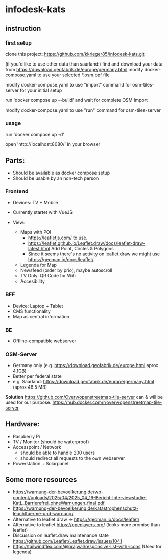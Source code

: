 # infodesk-kats

## instruction

### first setup
clone this project: https://github.com/kkrieger85/infodesk-kats.git

(if you'd like to use other data than saarland:)
find and download your data from https://download.geofabrik.de/europe/germany.html
modify docker-compose.yaml to use your selected *.osm.bpf file

modify docker-compose.yaml to use "import" command for osm-tiles-server for your initial setup

run 'docker compose up --build' and wait for complete OSM Import

modify docker-compose.yaml to use "run" command for osm-tiles-server

### usage

run 'docker compose up -d'

open 'http://localhost:8080/' in your browser


## Parts:

- Should be available as docker compose setup
- Should be usable by an non-tech person

### Frontend 
- Devices: TV + Mobile
- Currently startet with VueJS

- View:
  - Maps with POI
    - https://leafletjs.com/ to use.
    - https://leaflet.github.io/Leaflet.draw/docs/leaflet-draw-latest.html  Add Point, Circles & Polygons
    - Since it seems there's no activity on leaflet.draw we might use https://geoman.io/docs/leaflet/
  - Legenda for Map
  - Newsfeed (order by prio), maybe autoscroll
  - TV Only: QR Code for Wifi
  - Accesibility

### BFF
- Device: Laptop + Tablet
- CMS functionality
- Map as central information 

### BE
- Offline-compatible webserver

### OSM-Server
- Germany only (e.g. https://download.geofabrik.de/europe.html aprox 4.1GB)
- Better per federal state
 - e.g. Saarland: https://download.geofabrik.de/europe/germany.html (aprox 48.5 MB)

**Solution**
https://github.com/Overv/openstreetmap-tile-server can & will be used for our purpose.
https://hub.docker.com/r/overv/openstreetmap-tile-server

## Hardware:

- Raspberry Pi 
- TV / Monitor (should be waterproof)
- Accesspoint / Network 
  - should be able to handle 200 users
  - should redirect all requests to the own webserver
- Powerstation + Solarpanel


## Some more resources

- https://warnung-der-bevoelkerung.de/wp-content/uploads/2025/04/2025_04_16-Bericht-Interviewstudie-KatL_Barrierefrei_ohneWarnungen_final.pdf 
- https://warnung-der-bevoelkerung.de/katastrophenschutz-leuchttuerme-und-warnung/ 
- Alternative to leaflet.draw => https://geoman.io/docs/leaflet/
- Alternative to leaflet https://openlayers.org/ (looks more promise than leaflet)
- Discussion on leaflet.draw maintenance state https://github.com/Leaflet/Leaflet.draw/issues/1041
- https://tailwindflex.com/@prajwal/responsive-list-with-icons (Used for legenda)